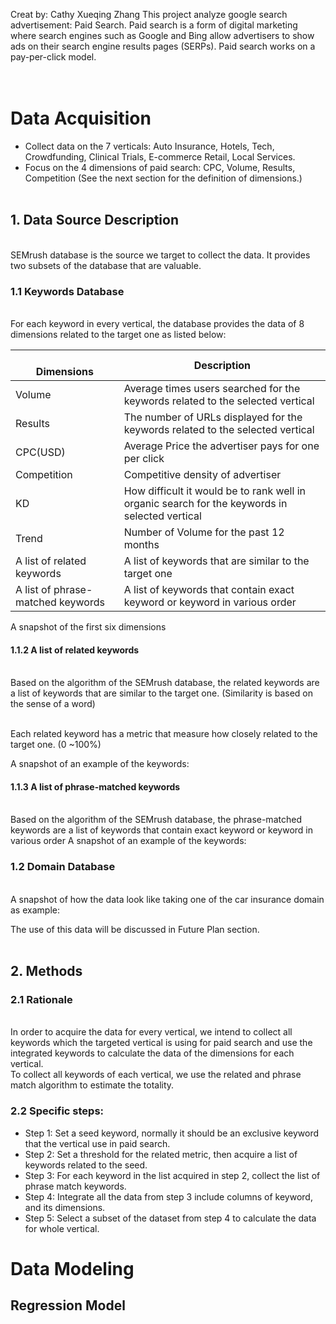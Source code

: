 Creat by: Cathy Xueqing Zhang
This project analyze google search advertisement: Paid Search. Paid search is a form of digital marketing where search engines such as Google and Bing allow advertisers to show ads on their search engine results pages (SERPs). Paid search works on a pay-per-click model.<br/>
<br/><br/>
# Data Acquisition 
- Collect data on the 7 verticals: Auto Insurance, Hotels, Tech, Crowdfunding, Clinical Trials, E-commerce Retail, Local Services.
- Focus on the 4 dimensions of paid search: CPC, Volume, Results, Competition (See the next section for the definition of dimensions.)
<br/><br/>
## 1. Data Source Description 
<br/>
SEMrush database is the source we target to collect the data. It provides two subsets of the database that are valuable.

### 1.1 Keywords Database
<br/>
For each keyword in every vertical, the database provides the data of 8 dimensions related to the target one as listed below:<br/>




<br/>Dimensions |	Description
------------ | -------------
Volume | Average times users searched for the keywords related to the selected vertical
Results | The number of URLs displayed for the keywords related to the selected vertical
CPC(USD) | Average Price the advertiser pays for one per click
Competition | Competitive density of advertiser
KD | How difficult it would be to rank well in organic search for the keywords in selected vertical
Trend | Number of Volume for the past 12 months
A list of related keywords | A list of keywords that are similar to the target one
A list of phrase-matched keywords | A list of keywords that contain exact keyword or keyword in various order 


A snapshot of the first six dimensions
 
 

#### 1.1.2 A list of related keywords 
<br/>
Based on the algorithm of the SEMrush database, the related keywords are a list of keywords that are similar to the target one. (Similarity is based on the sense of a word)

<br/>Each related keyword has a metric that measure how closely related to the target one. (0 ~100%)

A snapshot of an example of the keywords:

 
#### 1.1.3 A list of phrase-matched keywords 
<br/>
Based on the algorithm of the SEMrush database, the phrase-matched keywords are a list of keywords that contain exact keyword or keyword in various order 
A snapshot of an example of the keywords:
 


### 1.2 Domain Database
<br/>
A snapshot of how the data look like taking one of the car insurance domain as example:

 

The use of this data will be discussed in Future Plan section.
<br/><br/>

## 2. Methods
### 2.1 Rationale
<br/>
In order to acquire the data for every vertical, we intend to collect all keywords which the targeted vertical is using for paid search and use the integrated keywords to calculate the data of the dimensions for each vertical.
<br/>
To collect all keywords of each vertical, we use the related and phrase match algorithm to estimate the totality.

### 2.2 Specific steps:



- Step 1: Set a seed keyword, normally it should be an exclusive keyword that the vertical use in paid search.
- Step 2: Set a threshold for the related metric, then acquire a list of keywords related to the seed.
- Step 3: For each keyword in the list acquired in step 2, collect the list of phrase match keywords.
- Step 4: Integrate all the data from step 3 include columns of keyword, and its dimensions.
- Step 5: Select a subset of the dataset from step 4 to calculate the data for whole vertical.

# Data Modeling
## Regression Model

